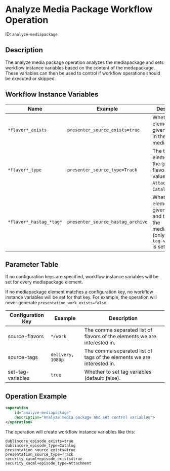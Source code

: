 Analyze Media Package Workflow Operation
========================================

ID: `analyze-mediapackage`


Description
-----------

The analyze media package operation  analyzes the mediapackage and sets workflow instance
variables based on the content of the medapackage. These variables can then be used to control if workflow
operations should be executed or skipped.

Workflow Instance Variables
---------------------------

| Name                    | Example                           | Description                                                                                               |
|-------------------------|-----------------------------------|-----------------------------------------------------------------------------------------------------------|
| `*flavor*_exists`       | `presenter_source_exists=true`    | Whether an element with given flavor is in the mediapackage.                                              |
| `*flavor*_type`         | `presenter_source_type=Track`     | The type of the element with the given flavor. Possible values are: `Attachment`, `Catalog`, `Track`.     |
| `*flavor*_hastag_*tag*` | `presenter_source_hastag_archive` | Whether an element with given flavor and tag is in the mediapackage (only if `set-tag-variables` is set). |


Parameter Table
---------------

If no configuration keys are specified, workflow instance variables will be set for every mediapackage element.

If no mediapackage element matches a configuration key, no workflow instance variables will be set for that key. For example, the operation will never generate `presentation_work_exists=false`.

| Configuration Key | Example           | Description                                                                |
|-------------------|-------------------|----------------------------------------------------------------------------|
| source-flavors    | `*/work`          | The comma separated list of flavors of the elements we are interested in.  |
| source-tags       | `delivery, 1080p` | The comma separated list of tags of the elements we are interested in.     |
| set-tag-variables | `true`            | Whether to set tag variables (default: false).                             |


Operation Example
-----------------

```xml
<operation
    id="analyze-mediapackage"
    description="Analyze media package and set control variables">
</operation>
```

The operation will create workflow instance variables like this:

```
dublincore_episode_exists=true
dublincore_episode_type=Catalog
presentation_source_exists=true
presentation_source_type=Track
security_xacml+episode_exists=true
security_xacml+episode_type=Attachment
```
